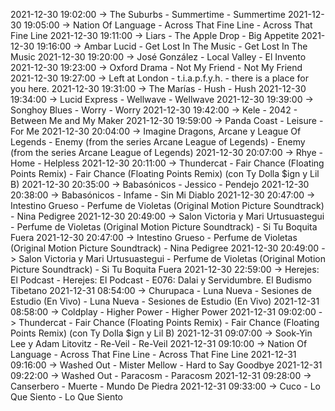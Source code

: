 2021-12-30 19:02:00 -> The Suburbs - Summertime - Summertime
2021-12-30 19:05:00 -> Nation Of Language - Across That Fine Line - Across That Fine Line
2021-12-30 19:11:00 -> Liars - The Apple Drop - Big Appetite
2021-12-30 19:16:00 -> Ambar Lucid - Get Lost In The Music - Get Lost In The Music
2021-12-30 19:20:00 -> José González - Local Valley - El Invento
2021-12-30 19:23:00 -> Oxford Drama - Not My Friend - Not My Friend
2021-12-30 19:27:00 -> Left at London - t.i.a.p.f.y.h. - there is a place for you here.
2021-12-30 19:31:00 -> The Marías - Hush - Hush
2021-12-30 19:34:00 -> Lucid Express - Wellwave - Wellwave
2021-12-30 19:39:00 -> Songhoy Blues - Worry - Worry
2021-12-30 19:42:00 -> Kele - 2042 - Between Me and My Maker
2021-12-30 19:59:00 -> Panda Coast - Leisure - For Me
2021-12-30 20:04:00 -> Imagine Dragons, Arcane y League Of Legends - Enemy (from the series Arcane League of Legends) - Enemy (from the series Arcane League of Legends)
2021-12-30 20:07:00 -> Rhye - Home - Helpless
2021-12-30 20:11:00 -> Thundercat - Fair Chance (Floating Points Remix) - Fair Chance (Floating Points Remix) (con Ty Dolla $ign y Lil B)
2021-12-30 20:35:00 -> Babasónicos - Jessico - Pendejo
2021-12-30 20:38:00 -> Babasónicos - Infame - Sin Mi Diablo
2021-12-30 20:47:00 -> Intestino Grueso - Perfume de Violetas (Original Motion Picture Soundtrack) - Nina Pedigree
2021-12-30 20:49:00 -> Salon Victoria y Mari Urtusuastegui - Perfume de Violetas (Original Motion Picture Soundtrack) - Si Tu Boquita Fuera
2021-12-30 20:47:00 -> Intestino Grueso - Perfume de Violetas (Original Motion Picture Soundtrack) - Nina Pedigree
2021-12-30 20:49:00 -> Salon Victoria y Mari Urtusuastegui - Perfume de Violetas (Original Motion Picture Soundtrack) - Si Tu Boquita Fuera
2021-12-30 22:59:00 -> Herejes: El Podcast - Herejes: El Podcast - E076: Dalai y Servidumbre. El Budismo Tibetano
2021-12-31 08:54:00 -> Churupaca - Luna Nueva - Sesiones de Estudio (En Vivo) - Luna Nueva - Sesiones de Estudio (En Vivo)
2021-12-31 08:58:00 -> Coldplay - Higher Power - Higher Power
2021-12-31 09:02:00 -> Thundercat - Fair Chance (Floating Points Remix) - Fair Chance (Floating Points Remix) (con Ty Dolla $ign y Lil B)
2021-12-31 09:07:00 -> Sook-Yin Lee y Adam Litovitz - Re-Veil - Re-Veil
2021-12-31 09:10:00 -> Nation Of Language - Across That Fine Line - Across That Fine Line
2021-12-31 09:16:00 -> Washed Out - Mister Mellow - Hard to Say Goodbye
2021-12-31 09:22:00 -> Washed Out - Paracosm - Paracosm
2021-12-31 09:28:00 -> Canserbero - Muerte - Mundo De Piedra
2021-12-31 09:33:00 -> Cuco - Lo Que Siento - Lo Que Siento
